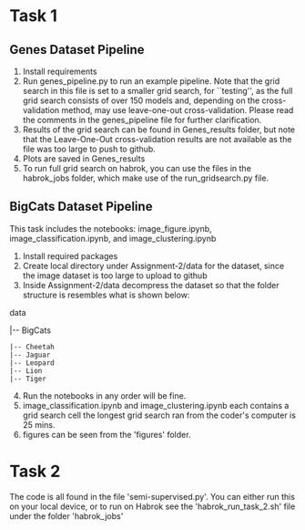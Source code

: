 
# Task 1

## Genes Dataset Pipeline
1. Install requirements
2. Run genes_pipeline.py to run an example pipeline. Note that the grid search in this file is set to a smaller grid search, for ``testing'', as the full grid search consists of over 150 models and, depending on the cross-validation method, may use leave-one-out cross-validation. Please read the comments in the genes_pipeline file for further clarification.
3. Results of the grid search can be found in Genes_results folder, but note that the Leave-One-Out cross-validation results are not available as the file was too large to push to github.
4. Plots are saved in Genes_results
5. To run full grid search on habrok, you can use the files in the habrok_jobs folder, which make use of the run_gridsearch.py file.

## BigCats Dataset Pipeline
This task includes the notebooks: image_figure.ipynb, image_classification.ipynb, and image_clustering.ipynb
1. Install required packages
2. Create local directory under Assignment-2/data for the dataset, since the image dataset is too large to upload to github 
3. Inside Assignment-2/data decompress the dataset so that the folder structure is resembles what is shown below: 

data

|-- BigCats

    |-- Cheetah
    |-- Jaguar
    |-- Leopard
    |-- Lion
    |-- Tiger

4. Run the notebooks in any order will be fine. 
5. image_classification.ipynb and image_clustering.ipynb each contains a grid search cell the longest grid search ran from the coder's computer is 25 mins. 
6. figures can be seen from the 'figures' folder. 
 
# Task 2

The code is all found in the file 'semi-supervised.py'. You can either run this on your local device, or to run on Habrok see the 'habrok_run_task_2.sh' file under the folder 'habrok_jobs'
